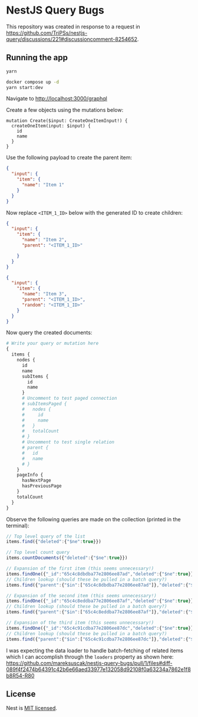 # NestJS Query Bugs

This repository was created in response to a request in <https://github.com/TriPSs/nestjs-query/discussions/221#discussioncomment-8254652>.

## Running the app

```bash
yarn

docker compose up -d
yarn start:dev
```

Navigate to <http://localhost:3000/graphql>

Create a few objects using the mutations below:

```gql
mutation Create($input: CreateOneItemInput!) {
  createOneItem(input: $input) {
    id
    name
  }
}
```

Use the following payload to create the parent item:

```json
{
  "input": {
    "item": {
      "name": "Item 1"
    }
  }
}
```

Now replace `<ITEM_1_ID>` below with the generated ID to create children:

```json
{
  "input": {
    "item": {
      "name": "Item 2",
      "parent": "<ITEM_1_ID>"

    }
  }
}
```

```json
{
  "input": {
    "item": {
      "name": "Item 3",
      "parent": "<ITEM_1_ID>",
      "random": "<ITEM_1_ID>"
    }
  }
}
```

Now query the created documents:

```graphql
# Write your query or mutation here
{
  items {
    nodes {
      id
      name
      subItems {
        id
        name
      }
      # Uncomment to test paged connection
      # subItemsPaged {
      #   nodes {
      #     id
      #     name
      #   }
      #   totalCount
      # }
      # Uncomment to test single relation
      # parent {
      #   id
      #   name
      # }
    }
    pageInfo {
      hasNextPage
      hasPreviousPage
    }
    totalCount
  }
}
```

Observe the following queries are made on the collection (printed in the terminal):

```js
// Top level query of the list
items.find({"deleted":{"$ne":true}})

// Top level count query
items.countDocuments({"deleted":{"$ne":true}})

// Expansion of the first item (this seems unnecessary!)
items.findOne({"_id":"65c4c8dbdba77e2806ee87ad","deleted":{"$ne":true}})
// Children lookup (should these be pulled in a batch query?)
items.find({"parent":{"$in":["65c4c8dbdba77e2806ee87ad"]},"deleted":{"$ne":true}})

// Expansion of the second item (this seems unnecessary!)
items.findOne({"_id":"65c4c8eddba77e2806ee87af","deleted":{"$ne":true}})
// Children lookup (should these be pulled in a batch query?)
items.find({"parent":{"$in":["65c4c8eddba77e2806ee87af"]},"deleted":{"$ne":true}})

// Expansion of the third item (this seems unnecessary!)
items.findOne({"_id":"65c4c91cdba77e2806ee87dc","deleted":{"$ne":true}})
// Children lookup (should these be pulled in a batch query?)
items.find({"parent":{"$in":["65c4c91cdba77e2806ee87dc"]},"deleted":{"$ne":true}})
```

I was expecting the data loader to handle batch-fetching of related items which I can accomplish through the `loaders` property as shown here: <https://github.com/mareksuscak/nestjs-query-bugs/pull/1/files#diff-089f4f2474b64391c42b6e66aed33977e132058d92108f0a63234a7862e1f8b8R54-R80>

## License

Nest is [MIT licensed](LICENSE).
